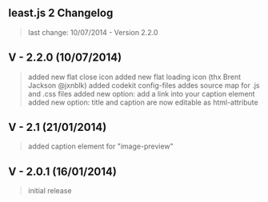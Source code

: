 ## least.js 2 Changelog
> last change: 10/07/2014 - Version 2.2.0

## V - 2.2.0 (10/07/2014)
> added new flat close icon
> added new flat loading icon (thx Brent Jackson @jxnblk)
> added codekit config-files
> addes source map for .js and .css files
> added new option: add a link into your caption element
> added new option: title and caption are now editable as html-attribute

## V - 2.1 (21/01/2014)
> added caption element for "image-preview"

## V - 2.0.1 (16/01/2014)
> initial release
